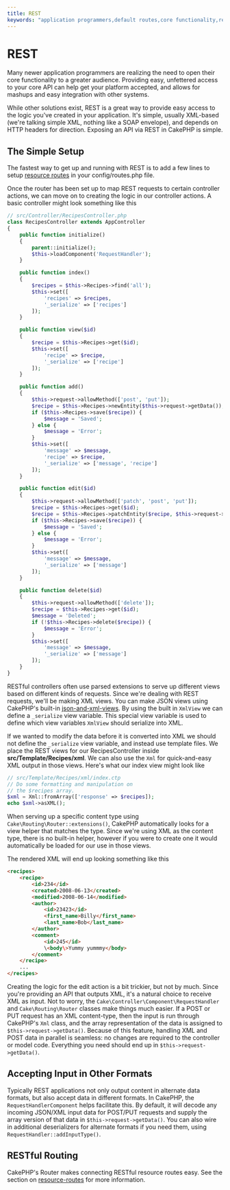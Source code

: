 ```yaml
---
title: REST
keywords: "application programmers,default routes,core functionality,result format,mashups,recipe database,request method,easy access,config,soap,recipes,logic,audience,cakephp,running,api"
---
```


# REST

Many newer application programmers are realizing the need to open their core
functionality to a greater audience. Providing easy, unfettered access to your
core API can help get your platform accepted, and allows for mashups and easy
integration with other systems.

While other solutions exist, REST is a great way to provide easy access to the
logic you've created in your application. It's simple, usually XML-based (we're
talking simple XML, nothing like a SOAP envelope), and depends on HTTP headers
for direction. Exposing an API via REST in CakePHP is simple.

## The Simple Setup

The fastest way to get up and running with REST is to add a few lines to setup
[resource routes](routing.md#resource-routes) in your config/routes.php file.

Once the router has been set up to map REST requests to certain controller
actions, we can move on to creating the logic in our controller actions. A basic
controller might look something like this

```php
// src/Controller/RecipesController.php
class RecipesController extends AppController
{
    public function initialize()
    {
        parent::initialize();
        $this->loadComponent('RequestHandler');
    }

    public function index()
    {
        $recipes = $this->Recipes->find('all');
        $this->set([
            'recipes' => $recipes,
            '_serialize' => ['recipes']
        ]);
    }

    public function view($id)
    {
        $recipe = $this->Recipes->get($id);
        $this->set([
            'recipe' => $recipe,
            '_serialize' => ['recipe']
        ]);
    }

    public function add()
    {
        $this->request->allowMethod(['post', 'put']);
        $recipe = $this->Recipes->newEntity($this->request->getData());
        if ($this->Recipes->save($recipe)) {
            $message = 'Saved';
        } else {
            $message = 'Error';
        }
        $this->set([
            'message' => $message,
            'recipe' => $recipe,
            '_serialize' => ['message', 'recipe']
        ]);
    }

    public function edit($id)
    {
        $this->request->allowMethod(['patch', 'post', 'put']);
        $recipe = $this->Recipes->get($id);
        $recipe = $this->Recipes->patchEntity($recipe, $this->request->getData());
        if ($this->Recipes->save($recipe)) {
            $message = 'Saved';
        } else {
            $message = 'Error';
        }
        $this->set([
            'message' => $message,
            '_serialize' => ['message']
        ]);
    }

    public function delete($id)
    {
        $this->request->allowMethod(['delete']);
        $recipe = $this->Recipes->get($id);
        $message = 'Deleted';
        if (!$this->Recipes->delete($recipe)) {
            $message = 'Error';
        }
        $this->set([
            'message' => $message,
            '_serialize' => ['message']
        ]);
    }
}

```

RESTful controllers often use parsed extensions to serve up different views
based on different kinds of requests. Since we're dealing with REST requests,
we'll be making XML views. You can make JSON views using CakePHP's
built-in [json-and-xml-views](../views/json-and-xml-views.md). By using the built in
`XmlView` we can define a `_serialize` view variable. This special
view variable is used to define which view variables `XmlView` should
serialize into XML.

If we wanted to modify the data before it is converted into XML we should not
define the `_serialize` view variable, and instead use template files. We place
the REST views for our RecipesController inside **src/Template/Recipes/xml**. We can also use
the `Xml` for quick-and-easy XML output in those views. Here's what
our index view might look like

```php
// src/Template/Recipes/xml/index.ctp
// Do some formatting and manipulation on
// the $recipes array.
$xml = Xml::fromArray(['response' => $recipes]);
echo $xml->asXML();

```

When serving up a specific content type using `Cake\Routing\Router::extensions()`,
CakePHP automatically looks for a view helper that matches the type.
Since we're using XML as the content type, there is no built-in helper,
however if you were to create one it would automatically be loaded
for our use in those views.

The rendered XML will end up looking something like this

```html
<recipes>
    <recipe>
        <id>234</id>
        <created>2008-06-13</created>
        <modified>2008-06-14</modified>
        <author>
            <id>23423</id>
            <first_name>Billy</first_name>
            <last_name>Bob</last_name>
        </author>
        <comment>
            <id>245</id>
            \<body\>Yummy yummmy</body>
        </comment>
    </recipe>
    ...
</recipes>

```

Creating the logic for the edit action is a bit trickier, but not by much. Since
you're providing an API that outputs XML, it's a natural choice to receive XML
as input. Not to worry, the
`Cake\Controller\Component\RequestHandler` and
`Cake\Routing\Router` classes make things much easier. If a POST or
PUT request has an XML content-type, then the input is run through  CakePHP's
`Xml` class, and the array representation of the data is assigned to
`$this->request->getData()`.  Because of this feature, handling XML and POST data in
parallel is seamless: no changes are required to the controller or model code.
Everything you need should end up in `$this->request->getData()`.

## Accepting Input in Other Formats

Typically REST applications not only output content in alternate data formats,
but also accept data in different formats. In CakePHP, the
`RequestHandlerComponent` helps facilitate this. By default,
it will decode any incoming JSON/XML input data for POST/PUT requests
and supply the array version of that data in `$this->request->getData()`.
You can also wire in additional deserializers for alternate formats if you
need them, using `RequestHandler::addInputType()`.

## RESTful Routing

CakePHP's Router makes connecting RESTful resource routes easy. See the section
on [resource-routes](routing.md#resource-routes) for more information.
